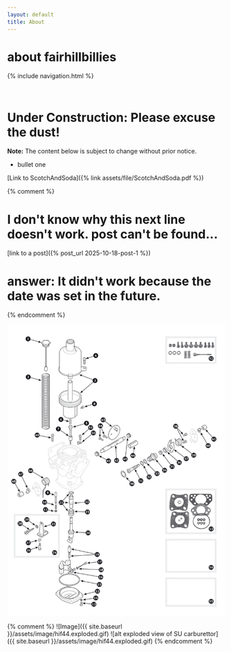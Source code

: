 ```yaml
---
layout: default
title: About
---
```

# about fairhillbillies

{% include navigation.html %}

&nbsp;

# Under Construction: Please excuse the dust!
**Note:** The content below is subject to change without prior notice.

- bullet one

[Link to ScotchAndSoda]({% link assets/file/ScotchAndSoda.pdf %})

{% comment %}
# I don't know why this next line doesn't work.  post can't be found...
[link to a post]({% post_url 2025-10-18-post-1 %})
# answer: It didn't work because the date was set in the future. 
{% endcomment %}

![alt exploded view of SU carburettor]( /assets/image/hif44.exploded.gif  "HIF44 exploded")

{% comment %}
![Image]({{ site.baseurl }}/assets/image/hif44.exploded.gif)
![alt exploded view of SU carburettor]({{ site.baseurl }}/assets/image/hif44.exploded.gif)
{% endcomment %}

